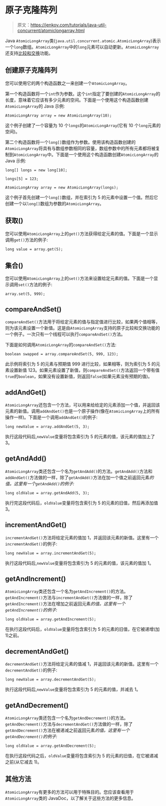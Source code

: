# 原子克隆阵列

> 原文：<https://jenkov.com/tutorials/java-util-concurrent/atomiclongarray.html>

Java `AtomicLongArray`类(`java.util.concurrent.atomic.AtomicLongArray`)表示一个`long`数组。`AtomicLongArray`中的`long`元素可以自动更新。`AtomicLongArray`还支持[比较和交换](/java-concurrency/compare-and-swap.html)功能。

## 创建原子克隆阵列

您可以使用它的两个构造函数之一来创建一个`AtomicLongArray`。

第一个构造函数将一个`int`作为参数。这个`int`指定了要创建的`AtomicLongArray`的长度，意味着它应该有多少元素的空间。下面是一个使用这个构造函数创建`AtomicLongArray`的 Java 示例:

```
AtomicLongArray array = new AtomicLongArray(10);

```

这个例子创建了一个容量为 10 个`longs`的`AtomicLongArray`(它有 10 个`long`元素的空间)。

第二个构造函数将一个`long[]`数组作为参数。使用该构造函数创建的`AtomicLongArray`将具有与数组参数相同的容量，数组参数中的所有元素都将被复制到`AtomicLongArray`中。下面是一个使用这个构造函数创建`AtomicLongArray`的 Java 示例:

```
long[] longs = new long[10];

longs[5] = 123;

AtomicLongArray array = new AtomicLongArray(longs);

```

这个例子首先创建一个`long[]`数组，并在索引为 5 的元素中设置一个值。然后它创建一个以`long[]`数组为参数的`AtomicLongArray`。

## 获取()

您可以使用`AtomicLongArray`上的`get()`方法获得给定元素的值。下面是一个显示调用`get()`方法的例子:

```
long value = array.get(5);

```

## 集合()

您可以使用`AtomicLongArray`上的`set()`方法来设置给定元素的值。下面是一个显示调用`set()`方法的例子:

```
array.set(5, 999);

```

## compareAndSet()

`compareAndSet()`方法用于将给定元素的值与指定值进行比较，如果两个值相等，则为该元素设置一个新值。这是由`AtomicLongArray`支持的原子比较和交换功能的一个例子。一次只有一个线程可以执行`compareAndSet()`方法。

下面是如何调用`AtomicLongArray`的`compareAndSet()`方法:

```
boolean swapped = array.compareAndSet(5, 999, 123);

```

此示例将索引为 5 的元素与预期值 999 进行比较，如果相等，则为索引为 5 的元素设置新值 123。如果元素设置了新值，则`compareAndSet()`方法返回一个带有值`true`的`boolean`，如果没有设置新值，则返回`false`(如果元素没有预期的值)。

## addAndGet()

`AtomicLongArray`还包含一个方法，可以用来给给定的元素添加一个值，并返回该元素的新值。调用`addAndGet()`也是一个原子操作(像在`AtomicLongArray`上的所有操作一样)。下面是一个调用`addAndGet()`的例子:

```
long newValue = array.addAndGet(5, 3);

```

执行这段代码后,`newValue`变量将包含索引为 5 的元素的值，该元素的值加上了 3。

## getAndAdd()

`AtomicLongArray`类还包含一个名为`getAndAdd()`的方法。`getAndAdd()`方法和`addAndGet()`方法做的一样，除了`getAndAdd()`方法在加一个值之前返回元素*的值。这里有一个`getAndAdd()`的例子:*

```
long oldValue = array.getAndAdd(5, 3);

```

执行完这段代码后，`oldValue`变量将包含索引为 5 的元素的旧值，然后再添加值 3。

## incrementAndGet()

`incrementAndGet()`方法将给定元素的值加 1，并返回该元素的新值。这里有一个`incrementAndGet()`的例子:

```
long newValue = array.incrementAndGet(5);

```

执行这段代码后,`newValue`变量将包含索引为 5 的元素的值，该元素的值加 1。

## getAndIncrement()

`AtomicLongArray`类还包含一个名为`getAndIncrement()`的方法。`getAndIncrement()`方法与`incrementAndGet()`方法做的一样，除了`getAndIncrement()`方法在增加之前返回元素*的值。这里有一个`getAndIncrement()`的例子:*

```
long oldValue = array.getAndIncrement(5);

```

在执行这段代码后，`oldValue`变量将包含索引为 5 的元素的旧值，在它被递增(加 1)之前。

## decrementAndGet()

`decrementAndGet()`方法将给定元素的值减 1，并返回该元素的新值。这里有一个`decrementAndGet()`的例子:

```
long newValue = array.decrementAndGet(5);

```

执行这段代码后,`newValue`变量将包含索引为 5 的元素的值，并减去 1。

## getAndDecrement()

`AtomicLongArray`类还包含一个名为`getAndDecrement()`的方法。`getAndDecrement()`方法与`decrementAndGet()`方法做的一样，除了`getAndDecrement()`方法在被递减之前返回元素*的值。这里有一个`getAndDecrement()`的例子:*

```
long oldValue = array.getAndDecrement(5);

```

在执行这段代码之后，`oldValue`变量将包含索引为 5 的元素的旧值，在它被递减之前(从它减去 1)。

## 其他方法

`AtomicLongArray`有更多的方法可以用于特殊目的。您应该查看用于`AtomicLongArray`类的 JavaDoc，以了解关于这些方法的更多信息。